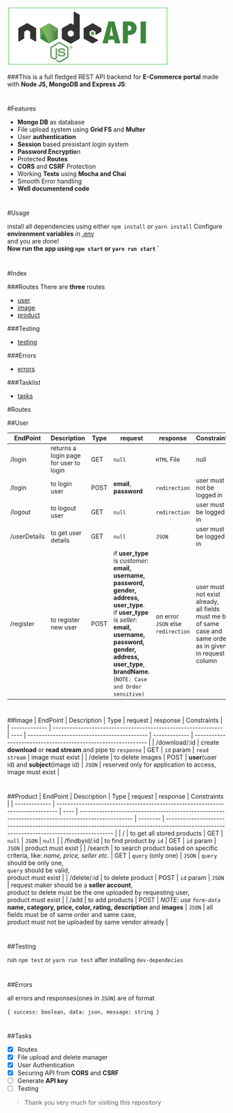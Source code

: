 ![node](icons/api.png)

###This is a full fledged REST API backend for **E-Commerce portal** made with **Node JS, MongoDB and Express JS**:

#
#Features
* **Mongo DB** as database
* File upload system using **Grid FS** and **Multer**
* User **authentication**    
* **Session** based presistant login system
* **Password Encryptio**n
* Protected **Routes**
* **CORS** and **CSRF** Protection
* Working **Tests** using **Mocha and Chai**
* Smooth Error handling
* **Well documentend code**

#
#Usage

install all dependencies using either `npm install` or `yarn install`
Configure **environment variables** in [.env](/.env) <br>
and you are done! <br>
**Now run the app using `npm start` or `yarn run start` `**

#
#Index

###Routes
There are **three** routes 
<!-- * [user](/routes/user.js) -->
<!-- * [images](/routes/images.js) -->
<!-- * [product](/routes/products.js) -->
* [user](#User)
* [image](#Image)
* [product](#Product)

###Testing
* [testing](#Testing)

###Errors
* [errors](#Errors)

###Tasklist
* [tasks](#tasks)

#Routes

##User

| EndPoint     | Description                            | Type | request                                                                                                                                                                                                                                  | response                           | Constraints                                                                                                      |
| ------------ | -------------------------------------- | ---- | ---------------------------------------------------------------------------------------------------------------------------------------------------------------------------------------------------------------------------------------- | ---------------------------------- | ---------------------------------------------------------------------------------------------------------------- |
| /login       | returns a login page for user to login | GET  | `null`                                                                                                                                                                                                                                   | `HTML` File                        | null                                                                                                             |
| /login       | to login user                          | POST | **email**, **password**                                                                                                                                                                                                                  | `redirection`                      | user must not be logged in                                                                                       |
| /logout      | to logout user                         | GET  | `null`                                                                                                                                                                                                                                   | `redirection`                      | user must be logged in                                                                                           |
| /userDetails | to get user details                    | GET  | `null`                                                                                                                                                                                                                                   | `JSON`                             | user must be logged in                                                                                           |
| /register    | to register new user                   | POST | if **user_type** is *customer*: **email, username, password, gender, address, user_type**.<br> if **user_type** is *seller*: **email, username, password, gender, address, user_type**, **brandName**.(`NOTE: Case and Order sensitive)` | on error `JSON` else `redirection` | user must not exist already,<br> all fields must me be of same case and same order as in given in request column |

#
##Image
| EndPoint      | Description                                                   | Type | request                                     | response      | Constraints                                                   |
| ------------- | ------------------------------------------------------------- | ---- | ------------------------------------------- | ------------- | ------------------------------------------------------------- |
| /download/:id | create **download** or **read stream** and pipe to `response` | GET  | `id` param                                  | `read stream` | image must exist                                              |
| /delete       | to delete images                                              | POST | **user**(user id) and **subject**(image id) | `JSON`        | reserved only for application to access,<br> image must exist |

#
##Product
| EndPoint      | Description                                                                    | Type | request                                                                                           | response | Constraints                                                                                                                               |
| ------------- | ------------------------------------------------------------------------------ | ---- | ------------------------------------------------------------------------------------------------- | -------- | ----------------------------------------------------------------------------------------------------------------------------------------- |
| /             | to get all stored products                                                     | GET  | `null`                                                                                            | `JSON`   | `null`                                                                                                                                    |
| /findbyid/:id | to find product by `id`                                                        | GET  | `id` param                                                                                        | `JSON`   | product must exist                                                                                                                        |
| /search       | to search product based on specific criteria, like: *name, price, seller etc.* | GET  | `query` (only one)                                                                                | `JSON`   | `query` should be only one, <br> `query` should be valid, <br> product must exist                                                         |
| /delete/:id   | to delete product                                                              | POST | `id` param                                                                                        | `JSON`   | request maker should be a **seller account**, <br> product to delete must be the one uploaded by requesting user, <br> product must exist |
| /add          | to add products                                                                | POST | *NOTE: use `form-data`* <br> **name, category, price, color, rating, description** and **images** | `JSON`   | all fields must be of same order and same case, <br> product must not be uploaded by same vendor already                                  |

#
##Testing

run `npm test` or `yarn run test` after installing `dev-dependecies`

#
##Errors

all errors and responses(ones in `JSON`) are of format 

`{
 success: boolean,
 data: json,
 message: string
}`

#
##Tasks
 - [x] Routes
 - [x] File upload and delete manager
 - [x] User Authentication
 - [x] Securing API from **CORS** and **CSRF**
 - [ ] Generate **API key**
 - [ ] Testing

> Thank you very much for visiting this repository